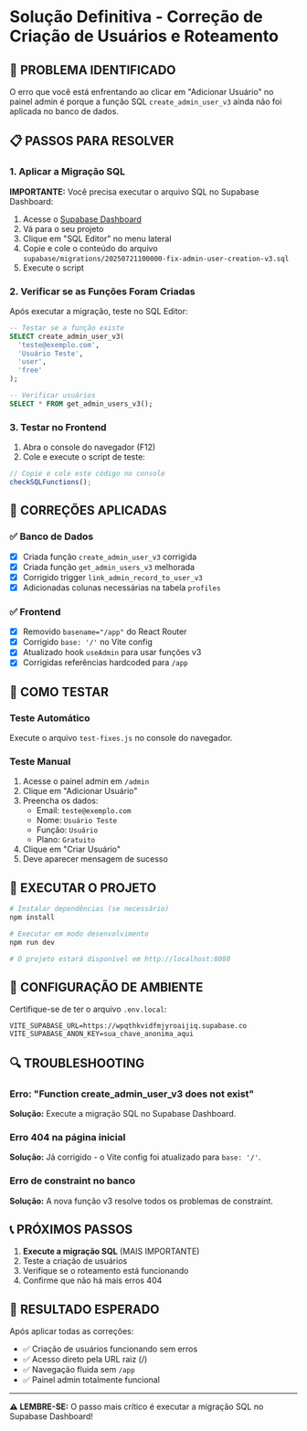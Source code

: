# Solução Definitiva - Correção de Criação de Usuários e Roteamento

## 🚨 PROBLEMA IDENTIFICADO

O erro que você está enfrentando ao clicar em "Adicionar Usuário" no painel admin é porque a função SQL `create_admin_user_v3` ainda não foi aplicada no banco de dados.

## 📋 PASSOS PARA RESOLVER

### 1. Aplicar a Migração SQL

**IMPORTANTE:** Você precisa executar o arquivo SQL no Supabase Dashboard:

1. Acesse o [Supabase Dashboard](https://supabase.com/dashboard)
2. Vá para o seu projeto
3. Clique em "SQL Editor" no menu lateral
4. Copie e cole o conteúdo do arquivo `supabase/migrations/20250721100000-fix-admin-user-creation-v3.sql`
5. Execute o script

### 2. Verificar se as Funções Foram Criadas

Após executar a migração, teste no SQL Editor:

```sql
-- Testar se a função existe
SELECT create_admin_user_v3(
  'teste@exemplo.com',
  'Usuário Teste',
  'user',
  'free'
);

-- Verificar usuários
SELECT * FROM get_admin_users_v3();
```

### 3. Testar no Frontend

1. Abra o console do navegador (F12)
2. Cole e execute o script de teste:

```javascript
// Copie e cole este código no console
checkSQLFunctions();
```

## 🔧 CORREÇÕES APLICADAS

### ✅ Banco de Dados
- [x] Criada função `create_admin_user_v3` corrigida
- [x] Criada função `get_admin_users_v3` melhorada
- [x] Corrigido trigger `link_admin_record_to_user_v3`
- [x] Adicionadas colunas necessárias na tabela `profiles`

### ✅ Frontend
- [x] Removido `basename="/app"` do React Router
- [x] Corrigido `base: '/'` no Vite config
- [x] Atualizado hook `useAdmin` para usar funções v3
- [x] Corrigidas referências hardcoded para `/app`

## 🧪 COMO TESTAR

### Teste Automático
Execute o arquivo `test-fixes.js` no console do navegador.

### Teste Manual
1. Acesse o painel admin em `/admin`
2. Clique em "Adicionar Usuário"
3. Preencha os dados:
   - Email: `teste@exemplo.com`
   - Nome: `Usuário Teste`
   - Função: `Usuário`
   - Plano: `Gratuito`
4. Clique em "Criar Usuário"
5. Deve aparecer mensagem de sucesso

## 🚀 EXECUTAR O PROJETO

```bash
# Instalar dependências (se necessário)
npm install

# Executar em modo desenvolvimento
npm run dev

# O projeto estará disponível em http://localhost:8080
```

## 📝 CONFIGURAÇÃO DE AMBIENTE

Certifique-se de ter o arquivo `.env.local`:

```env
VITE_SUPABASE_URL=https://wpqthkvidfmjyroaijiq.supabase.co
VITE_SUPABASE_ANON_KEY=sua_chave_anonima_aqui
```

## 🔍 TROUBLESHOOTING

### Erro: "Function create_admin_user_v3 does not exist"
**Solução:** Execute a migração SQL no Supabase Dashboard.

### Erro 404 na página inicial
**Solução:** Já corrigido - o Vite config foi atualizado para `base: '/'`.

### Erro de constraint no banco
**Solução:** A nova função v3 resolve todos os problemas de constraint.

## 📞 PRÓXIMOS PASSOS

1. **Execute a migração SQL** (MAIS IMPORTANTE)
2. Teste a criação de usuários
3. Verifique se o roteamento está funcionando
4. Confirme que não há mais erros 404

## 🎯 RESULTADO ESPERADO

Após aplicar todas as correções:
- ✅ Criação de usuários funcionando sem erros
- ✅ Acesso direto pela URL raiz (/)
- ✅ Navegação fluida sem `/app`
- ✅ Painel admin totalmente funcional

---

**⚠️ LEMBRE-SE:** O passo mais crítico é executar a migração SQL no Supabase Dashboard!